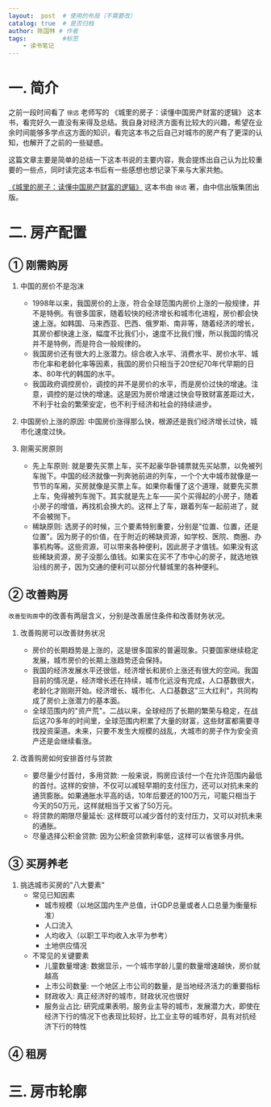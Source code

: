 ```yaml
---
layout:  post  # 使用的布局（不需要改）
catalog: true  # 是否归档
author: 陈国林 # 作者
tags:          #标签
    - 读书笔记
---
```


# 一. 简介
之前一段时间看了 `徐远` 老师写的 《城里的房子：读懂中国房产财富的逻辑》 这本书，看完好久一直没有来得及总结。我自身对经济方面有比较大的兴趣，希望在业余时间能够多学点这方面的知识，看完这本书之后自己对城市的房产有了更深的认知，也解开了之前的一些疑惑。

这篇文章主要是简单的总结一下这本书说的主要内容，我会提炼出自己认为比较重要的一些点，同时读完这本书后有一些感想也想记录下来与大家共勉。

[《城里的房子：读懂中国房产财富的逻辑》](https://github.com/chenguolin/chenguolin.github.io/blob/master/data/pdf/城里的房子-读懂中国房产财富的逻辑.pdf) 这本书由 `徐远` 著，由中信出版集团出版。

# 二. 房产配置
## ① 刚需购房
1. 中国的房价不是泡沫
    + 1998年以来，我国房价的上涨，符合全球范围内房价上涨的一般规律，并不是特例。有很多国家，随着较快的经济增长和城市化进程，房价都会快速上涨。如韩国、马来西亚、巴西、俄罗斯、南非等，随着经济的增长，其房价都快速上涨，幅度不比我们小，速度不比我们慢，所以我国的情况并不是特例，而是符合一般规律的。
    + 我国房价还有很大的上涨潜力。综合收入水平、消费水平、房价水平、城市化率和老龄化率等因素，我国的房价只相当于20世纪70年代早期的日本、80年代的韩国的水平。
    + 我国政府调控房价，调控的并不是房价的水平，而是房价过快的增速。注意，调控的是过快的增速。这是因为房价增速过快会导致财富差距过大，不利于社会的繁荣安定，也不利于经济和社会的持续进步。
    
2. 中国房价上涨的原因: 中国房价涨得那么快，根源还是我们经济增长过快，城市化速度过快。

3. 刚需买房原则
    + 先上车原则: 就是要先买票上车，买不起豪华卧铺票就先买站票，以免被列车抛下。中国的经济就像一列奔驰前进的列车，一个个大中城市就像是一节节的车厢，买房就像是买票上车。如果你看懂了这个道理，就要先买票上车，免得被列车抛下。其实就是先上车——买个买得起的小房子，随着小房子的增值，再找机会换大的。这样上了车，跟着列车一起前进了，就不会被抛下。
    + 稀缺原则: 选房子的时候，三个要素特别重要，分别是"位置、位置，还是位置"。因为房子的价值，在于附近的稀缺资源，如学校、医院、商圈、办事机构等。这些资源，可以带来各种便利，因此房子才值钱。如果没有这些稀缺资源，房子没那么值钱。如果实在买不了市中心的房子，就选地铁沿线的房子，因为交通的便利可以部分代替城里的各种便利。

## ② 改善购房
`改善型购房`中的改善有两层含义，分别是改善居住条件和改善财务状况。

1. 改善购房可以改善财务状况
    + 房价的长期趋势是上涨的，这是很多国家的普遍现象。只要国家继续稳定发展，城市房价的长期上涨趋势还会保持。
    + 我国的经济发展水平还很低，经济增长和房价上涨还有很大的空间。我国目前的情况是，经济增长还在持续，城市化远没有完成，人口基数很大，老龄化才刚刚开始。经济增长、城市化、人口基数这"三大红利"，共同构成了房价上涨潜力的基本面。
    + 全球范围内的"资产荒"。二战以来，全球经历了长期的繁荣与稳定，在战后这70多年的时间里，全球范围内积累了大量的财富，这些财富都需要寻找投资渠道。未来，只要不发生大规模的战乱，大城市的房子作为安全资产还是会继续看涨。

2. 改善购房如何安排首付与贷款
    + 要尽量少付首付，多用贷款: 一般来说，购房应该付一个在允许范围内最低的首付。这样的安排，不仅可以减轻早期的支付压力，还可以对抗未来的通货膨胀。如果通胀水平高的话，10年后要还的100万元，可能只相当于今天的50万元，这样就相当于又省了50万元。
    + 将贷款的期限尽量延长: 这样既可以减少首付的支付压力，又可以对抗未来的通胀。
    + 尽量选择公积金贷款: 因为公积金贷款利率低，这样可以省很多月供。

## ③ 买房养老
1. 挑选城市买房的"八大要素"
    + 常见已知因素
        + 城市规模（以地区国内生产总值，计GDP总量或者人口总量为衡量标准）
        + 人口流入
        + 人均收入（以职工平均收入水平为参考）
        + 土地供应情况
    + 不常见的关键要素
        + 儿童数量增速: 数据显示，一个城市学龄儿童的数量增速越快，房价就越高
        + 上市公司数量: 一个地区上市公司的数量，是当地经济活力的重要指标
        + 财政收入: 真正经济好的城市，财政状况也很好
        + 服务业占比: 研究成果表明，服务业主导的城市，发展潜力大，即使在经济下行的情况下也表现比较好，比工业主导的城市好，具有对抗经济下行的特性

## ④ 租房

# 三. 房市轮廓






